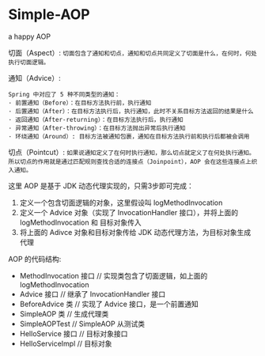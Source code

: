 # Simple-AOP
a happy AOP

切面（Aspect）:
`切面包含了通知和切点，通知和切点共同定义了切面是什么，在何时，何处执行切面逻辑。`

通知（Advice）:
```通知定义了要织入目标对象的逻辑，以及执行时机。
Spring 中对应了 5 种不同类型的通知：
· 前置通知（Before）：在目标方法执行前，执行通知
· 后置通知（After）：在目标方法执行后，执行通知，此时不关系目标方法返回的结果是什么
· 返回通知（After-returning）：在目标方法执行后，执行通知
· 异常通知（After-throwing）：在目标方法抛出异常后执行通知
· 环绕通知（Around）: 目标方法被通知包裹，通知在目标方法执行前和执行后都被会调用
```

切点（Pointcut）:
`如果说通知定义了在何时执行通知，那么切点就定义了在何处执行通知。
所以切点的作用就是通过匹配规则查找合适的连接点（Joinpoint），AOP 会在这些连接点上织入通知。`

这里 AOP 是基于 JDK 动态代理实现的，只需3步即可完成：
 1. 定义一个包含切面逻辑的对象，这里假设叫 logMethodInvocation
 2. 定义一个 Advice 对象（实现了 InvocationHandler 接口），并将上面的 logMethodInvocation 和 目标对象传入
 3. 将上面的 Adivce 对象和目标对象传给 JDK 动态代理方法，为目标对象生成代理
 

AOP 的代码结构:
 - MethodInvocation 接口  // 实现类包含了切面逻辑，如上面的 logMethodInvocation
 - Advice 接口        // 继承了 InvocationHandler 接口
 - BeforeAdvice 类    // 实现了 Advice 接口，是一个前置通知
 - SimpleAOP 类       // 生成代理类
 - SimpleAOPTest      // SimpleAOP 从测试类
 - HelloService 接口   // 目标对象接口
 - HelloServiceImpl   // 目标对象
